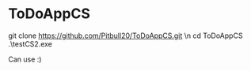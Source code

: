 # ToDoAppCS

git clone https://github.com/Pitbull20/ToDoAppCS.git \n
cd ToDoAppCS 
.\testCS2.exe

Can use :)
